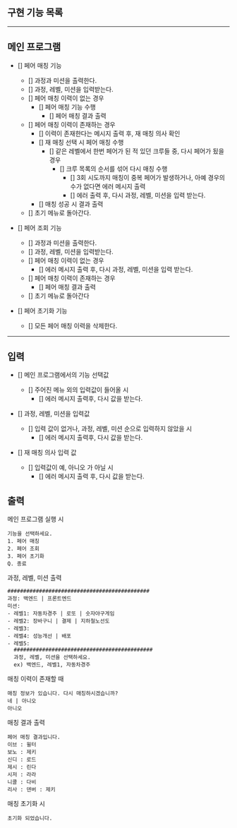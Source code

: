 ## 구현 기능 목록
---

## 메인 프로그램

- [] 페어 매칭 기능
  - [] 과정과 미션을 출력한다.
  - [] 과정, 레벨, 미션을 입력받는다.
  - [] 페어 매칭 이력이 없는 경우
    - [] 페어 매칭 기능 수행
      - [] 페어 매칭 결과 출력
  - [] 페어 매칭 이력이 존재하는 경우
    - [] 이력이 존재한다는 메시지 출력 후, 재 매칭 의사 확인
    - [] 재 매칭 선택 시 페어 매칭 수행
      - [] 같은 레벨에서 한번 페어가 된 적 있던 크루들 중, 다시 페어가 됬을 경우
        - [] 크루 목록의 순서를 섞어 다시 매칭 수행
          - [] 3회 시도까지 매칭이 중복 페어가 발생하거나, 아예 경우의 수가 없다면 에러 메시지 출력
          - [] 에러 출력 후, 다시 과정, 레벨, 미션을 입력 받는다.
    - [] 매칭 성공 시 결과 출력
  - [] 초기 메뉴로 돌아간다. 

- [] 페어 조회 기능
  - [] 과정과 미션을 출력한다.
  - [] 과정, 레벨, 미션을 입력받는다.
  - [] 페어 매칭 이력이 없는 경우
    - [] 에러 메시지 출력 후, 다시 과정, 레벨, 미션을 입력 받는다.
  - [] 페어 매칭 이력이 존재하는 경우
    - [] 페어 매칭 결과 출력
  - [] 초기 메뉴로 돌아간다

- [] 페어 초기화 기능
  - [] 모든 페어 매칭 이력을 삭제한다.

--- 

## 입력

- [] 메인 프로그램에서의 기능 선택값
  - [] 주어진 메뉴 외의 입력값이 들어올 시
    - [] 에러 메시지 출력후, 다시 값을 받는다.

- [] 과정, 레벨, 미션을 입력값
  - [] 입력 값이 없거나, 과정, 레벨, 미션 순으로 입력하지 않았을 시
    - [] 에러 메시지 출력후, 다시 값을 받는다.

- [] 재 매칭 의사 입력 값
  - [] 입력값이 예, 아니오 가 아닐 시
    - [] 에러 메시지 출력 후, 다시 값을 받는다.

## 출력

메인 프로그램 실행 시
```
기능을 선택하세요.
1. 페어 매칭
2. 페어 조회
3. 페어 초기화
Q. 종료
```

과정, 레벨, 미션 출력
```
#############################################
과정: 백엔드 | 프론트엔드
미션:
- 레벨1: 자동차경주 | 로또 | 숫자야구게임
- 레벨2: 장바구니 | 결제 | 지하철노선도
- 레벨3:
- 레벨4: 성능개선 | 배포
- 레벨5:
  ############################################
  과정, 레벨, 미션을 선택하세요.
  ex) 백엔드, 레벨1, 자동차경주
```
매칭 이력이 존재할 때
```
매칭 정보가 있습니다. 다시 매칭하시겠습니까?
네 | 아니오
아니오
```

매칭 결과 출력
```
페어 매칭 결과입니다.
이브 : 윌터
보노 : 제키
신디 : 로드
제시 : 린다
시저 : 라라
니콜 : 다비
리사 : 덴버 : 제키
```
매칭 초기화 시
```
초기화 되었습니다.
```
